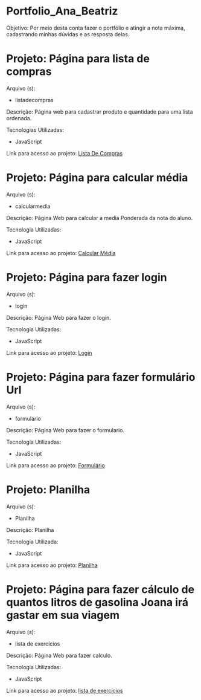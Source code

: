 # Portfolio_Ana_Beatriz

Objetivo: Por meio desta conta fazer o portfólio e atingir a nota máxima, cadastrando minhas dúvidas e as resposta delas.
 
<h1>Projeto: Página para lista de compras</h1>

Arquivo (s):
<ul>
  <li>listadecompras</li>
</ul>

Descrição: Página web para cadastrar produto e quantidade para uma lista ordenada.

Tecnologias Utilizadas:
<ul>
  <li>JavaScript</li>
</ul>

 Link para acesso ao projeto:
 <a href="https://script.google.com/macros/s/AKfycbwMpfIquhDiftkr6I9g75HMNyducZ-xM6U3PAmic8GjCrXJCI290nZghQAQMoV6Ydao3Q/exec">Lista De Compras</a>
 
<h1>Projeto: Página para calcular média</h1>

Arquivo (s):
<ul>
  <li>calcularmedia</li>
</ul>

Descrição: Página Web para calcular a media Ponderada da nota do aluno.

Tecnologia Utilizadas:
<ul>
  <li>JavaScript</li>
  </ul>
  
 Link para acesso ao projeto:
 <a href="https://script.google.com/macros/s/AKfycbyWGDgjOLTC2ms3_ATdbOqJQcS7Xl5qzFbCUT5UBPvRWTEmamf7grroXyqDTC-kpRBI/exec">Calcular Média</a>
 

<h1>Projeto: Página para fazer login</h1>

Arquivo (s):
<ul>
  <li>login</li>
</ul>

Descrição: Página Web para fazer o login.

Tecnologia Utilizadas:
<ul>
  <li>JavaScript</li>
  </ul>
  
 Link para acesso ao projeto:
 <a href="https://script.google.com/macros/s/AKfycbwyss53MAiAeN2nCeUUSnNk_K-3qrpAOVJBgQsf7lOW1QOGbS2xN0Bn1fkdmU8HUXX2/exec">Login</a>

 <h1>Projeto: Página para fazer formulário Url</h1>

Arquivo (s):
<ul>
  <li>formulario</li>
</ul>

Descrição: Página Web para fazer o formulario.

Tecnologia Utilizadas:
<ul>
  <li>JavaScript</li>
  </ul>
  
 Link para acesso ao projeto:
 <a href="https://script.google.com/macros/s/AKfycbzO6j7NLfjzqOqW7_HZLfviETzMOJI2Yw6-ZUeyYF-pRIHqQZ-SBizb_uCHFkMv-fCo_w/exec">Formulário</a>
 
<h1>Projeto: Planilha </h1>

Arquivo (s):
<ul> 
  <li> Planilha </li>
</ul>

Descrição: Planilha

Tecnologia Utilizada:
<ul>
  <li>JavaScript</li>
</ul>

Link para acesso ao projeto:
<a href="https://script.google.com/macros/s/AKfycbxXLq6PJjFGG3cK2DUF78s7MA_oLElj5pD8DdI3mRIQdWbpvCueW_J6pTs9pEKq5sCY/exec">Planilha</a>

<h1>Projeto: Página para fazer cálculo de quantos litros de gasolina Joana irá gastar em sua viagem</h1>

Arquivo (s):
<ul>
  <li>lista de exercícios</li>
</ul>

Descrição: Página Web para fazer calculo.

Tecnologia Utilizadas:
<ul>
  <li>JavaScript</li>
  </ul>
  
 Link para acesso ao projeto:
 <a href="https://script.google.com/macros/s/AKfycbyBloCbma7NWUCmLYtHSAV35YZRG4EbPCW2x7Q7hyoHAyKTOvVMlQsjnxRFuSRL234C/exec">lista de exercícios</a>
